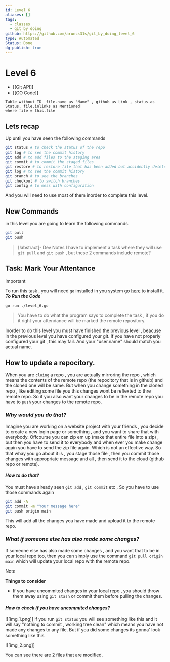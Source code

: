 ```yaml
---
id: Level_6
aliases: []
tags:
  - classes
  - git_by_doing
github: https://github.com/aruncs31s/git_by_doing_level_6
type: Automated
Status: Done
dg-publish: true
---
```

# Level 6
- [[Git API]]
- [[GO Code]]

```dataview
Table without ID  file.name as "Name" , github as Link , status as Status, file.inlinks as Mentioned
where file = this.file

```

## Lets recap 
Up until you have seen the following commands 

```bash
git status # to check the status of the repo 
git log # to see the commit history
git add # to add files to the staging area
git commit # to commit the staged files
git restore # to restore file that has been added but accidently deleted.
git log # to see the commit history
git branch # to see the branches
git checkout # to switch branches
git config # to mess with configuration

```

And you will need to use most of them inorder to complete this level. 

## New Commands
in this level you are going to learn the following commands. 

```bash
git pull 
git push 

```

> [!abstract]- Dev Notes
> I have to implement a task where they will use `git pull` and `git push` , but these 2 commands include remote? 

## Task: Mark Your Attentance

>[!IMPORTANT]
> To run this task , you will need `go` installed in you system go [here](https://go.dev/doc/install) to install it. 
> ***To Run the Code***
> ```bash
> go run ./level_6.go
> ```

> You have to do what the program says to complete the task , if you do it right your attendance will be marked the remote repository.

Inorder to do this level you must have finished the previous level , beacuse in the previous level you have configured your git. If you have not properly configured your git , this may fail. And your "user.name" should match you actual name.

## How to update a repocitory. 

When you are `cloing` a repo , you are actually mirroring the repo , which means the contents of the remote repo (the repocitory that is in github) and the cloned one will be same. But when you change something in the cloned repo , like editing some file you this changes wont be reflexted to thre remote repo. So if you also want your changes to be in the remote repo you have to `push` your changes to the remote repo.

### *Why would you do that?* 
Imagine you are working on a website project with your friends , you decide to create a new login page or something , and you want to share that with everybody. Offcourse you can zip em up (make that entire file into a zip)  , but then you have to send it to everybody and when ever you make change again you have to send the zip file again. Which is not an effective way. So that whay you go about it is , you stage those file , then you commit those changes with appropriate message and all , then send it to the cloud (github repo or remote). 

#### *How to do that?*
You must have already seen `git add` , `git commit` etc , So you have to use those commands again 

```bash
git add -A
git commit -m "Your message here"
git push origin main 

```

This will add all the changes you have made and upload it to the remote repo. 

### *What if someone else has also made some changes?*
If someone else has also made some changes , and you want that to be in your local repo too, then you can simply use the command `git pull origin main` which will update your local repo with the remote repo.
>[!NOTE]
> **Things to consider**
> - If you have uncommited changes in your local repo , you should throw them away using `git stash` or commit them before pulling the changes.

#### *How to check if you have uncommited changes?*
![[img_1.png]]
if you run `git status` you will see something like this and it will say "nothing to commit , working tree clean" which means you have not made any changes to any file. But if you did some changes its gonna' look something like this 

![[img_2.png]]

You can see there are 2 files that are modified.
